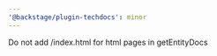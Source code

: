 ```yaml
---
'@backstage/plugin-techdocs': minor
---
```


Do not add /index.html for html pages in getEntityDocs
